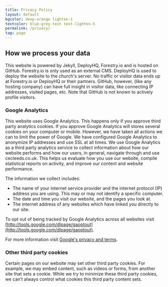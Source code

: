 ```yaml
---
title: Privacy Policy
layout: default
bgcolor: deep-orange lighten-1
textcolor: blue-grey-text text-lighten-5
permalink: /privacy/
tag: page
---
```


## How we process your data

This website is powered by Jekyll, DeployHQ, Forestry.io and is hosted on GitHub. Forestry.io is only used as an external CMS. DeployHQ is used to deploy the website to the church's server. No traffic or visitor data ends up at Forestry.io or DeployHQ or their partners. GitHub, however, (like any hosting company) can have full insight in visitor data, like connecting IP addresses, visited pages, etc. Note that GitHub is not known to actively profile visitors.


### Google Analytics

This website uses Google Analytics. This happens only if you approve third party analytics cookies. If you approve Google Analytics will stores several cookies on your computer or mobile. However, we have taken all actions we can to limit the power of Google. We have configured Google Analytics to anonymize IP addresses and use SSL at all times. We use Google Analytics as a third party analytics service to collect information about how our website performs and how our users, in general, navigate through and use cecleeds.co.uk. This helps us evaluate how you use our website, compile statistical reports on activity, and improve our content and website performance.

The information we collect includes:

* The name of your internet service provider and the internet protocol (IP) address you are using. This may or may not identify a specific computer.
* The date and time you visit our website, and the pages you look at.
* The internet address of any websites which have linked you directly to our site.

To opt out of being tracked by Google Analytics across all websites visit [http://tools.google.com/dlpage/gaoptout](http://tools.google.com/dlpage/gaoptout).

For more information visit [Google's privacy and terms](https://policies.google.com/technologies/partner-sites).


### Other third party cookies

Certain pages on our website may set other third party cookies. For example, we may embed content, such as videos or forms, from another site that sets a cookie. While we try to minimize these third party cookies, we can’t always control what cookies this third party content sets.

